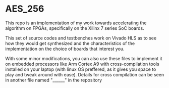 # AES_256
This repo is an implementation of my work towards accelerating the algorithm on FPGAs, specifically on the Xilinx 7 series SoC boards.

This set of source codes and testbenches work on Vivado HLS as to see how they would get synthesized and the characteristics of the implementation on the choice of boards that interest you.

With some minor modifications, you can also use these files to implement it on embedded processors like Arm Cortex A9 with cross-compilation tools installed on your laptop (with linux OS preffered, as it gives you space to play and tweak around with ease). Details for cross compilation can be seen in another file named "______" in the repository
